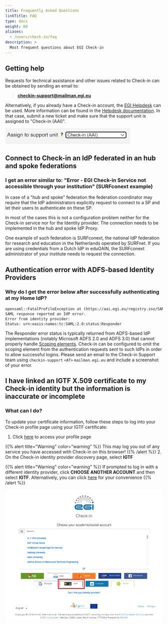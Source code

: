 ```yaml
---
title: Frequently Asked Questions
linkTitle: FAQ
type: docs
weight: 60
aliases:
  - /users/check-in/faq
description: >
  Most frequent questions about EGI Check-in
---
```


## Getting help

Requests for technical assistance and other issues related to Check-in can be
obtained by sending an email to:

> **checkin-support@mailman.egi.eu**

Alternatively, if you already have a Check-in account, the [EGI Helpdesk](https://helpdesk.ggus.eu/)
can be used. More information can be found in the
[Helpdesk documentation](https://docs.egi.eu/internal/helpdesk/user-guide/). In that case,
submit a new ticket and make sure that the support unit is assigned to "Check-in (AAI)".

![Check-in support unit in HelpDesk](./check-in-support-unit.png)

## Connect to Check-in an IdP federated in an hub and spoke federations

<!-- markdownlint-disable line-length -->

### I get an error similar to: "Error - EGI Check-in Service not accessible through your institution" (SURFconext example)

<!-- markdownlint-enable line-length -->

In case of a "hub and spoke" federation the federation coordinator may require
that the IdP administrators explicitly request to connect to a SP and let their
users to authenticate on these SP.

In most of the cases this is not a configuration problem neither for the
Check-in service nor for the Identity provider. The connection needs to be
implemented in the hub and spoke IdP Proxy.

One example of such federation is SURFconext, the national IdP federation for
research and education in the Netherlands operated by SURFnet. If you are using
credentials from a Dutch IdP in eduGAIN, the SURFconext administrator of your
institute needs to request the connection.

## Authentication error with ADFS-based Identity Providers

### Why do I get the error below after successfully authenticating at my Home IdP?

```plaintext
opensaml::FatalProfileException at (https://aai.egi.eu/registry.sso/SAML2/POST)
SAML response reported an IdP error.
Error from identity provider:
Status: urn:oasis:names:tc:SAML:2.0:status:Responder
```

The Responder error status is typically returned from ADFS-based IdP
implementations (notably Microsoft ADFS 2.0 and ADFS 3.0) that cannot properly
handle
[Scoping elements](https://docs.microsoft.com/en-za/azure/active-directory/develop/active-directory-single-sign-on-protocol-reference#scoping>).
Check-in can be configured to omit the scoping element from the authentication
requests sent to such IdPs in order to allow successful logins. Please send an
email to the Check-in Support team using `checkin-support` `<AT>`
`mailman.egi.eu` and include a screenshot of your error.

<!-- markdownlint-disable line-length -->

## I have linked an IGTF X.509 certificate to my Check-in identity but the information is inaccurate or incomplete

<!-- markdownlint-enable line-length -->

### What can I do?

To update your certificate information, follow these steps to log into your
Check-in profile page using your IGTF certificate:

1. Click
   [here](https://aai.egi.eu/proxy/saml2/idp/SingleLogoutService.php?ReturnTo=https%3A%2F%2Faai.egi.eu%2Fregistry%2Fauth%2Flogin)
   to access your profile page

{{% alert title="Warning" color="warning" %}} This may log you out of any
service you have accessed with Check-in on this browser! {{% /alert %}} 2. On
the Check-in identity provider discovery page, select **IGTF**

{{% alert title="Warning" color="warning" %}} If prompted to log in with a
different identity provider, click **CHOOSE ANOTHER ACCOUNT** and then select
**IGTF**. Alternatively, you can click
[here](https://aai.egi.eu/registry/auth/login?idphint=https%3A%2F%2Fedugain-proxy.igtf.net%2Fsimplesaml%2Fsaml2%2Fidp%2Fmetadata.php)
for your convenience {{% /alert %}}

![Check-in IdP discovery IGTF](./check-in-discovery-igft.png)
